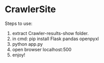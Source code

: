 # CrawlerSite

Steps to use:

1. extract Crawler-results-show folder.
2. in cmd: pip install Flask pandas openpyxl
3. python app.py
4. open browser localhost:500
5. enjoy!
